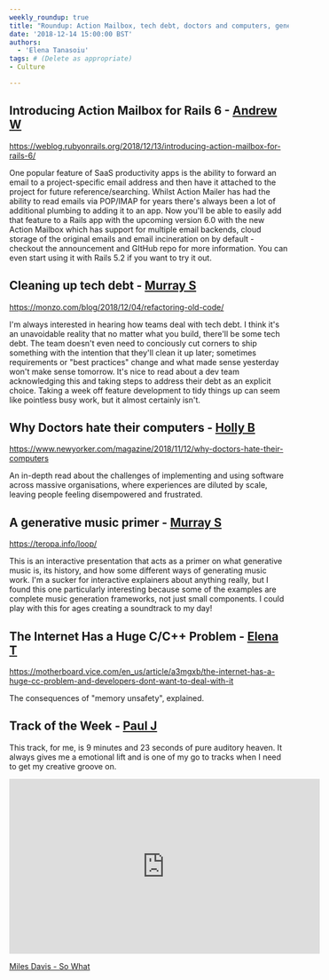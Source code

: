 ```yaml
---
weekly_roundup: true
title: "Roundup: Action Mailbox, tech debt, doctors and computers, generative music primer, C/C++ problems"
date: '2018-12-14 15:00:00 BST'
authors:
  - 'Elena Tanasoiu'
tags: # (Delete as appropriate)
- Culture

---
```


## Introducing Action Mailbox for Rails 6 - [Andrew W](/team#andrew-white)

https://weblog.rubyonrails.org/2018/12/13/introducing-action-mailbox-for-rails-6/

One popular feature of SaaS productivity apps is the ability to forward an email to a project-specific email address and then have it attached to the project for future reference/searching. Whilst Action Mailer has had the ability to read emails via POP/IMAP for years there's always been a lot of additional plumbing to adding it to an app. Now you'll be able to easily add that feature to a Rails app with the upcoming version 6.0 with the new Action Mailbox which has support for multiple email backends, cloud storage of the original emails and email incineration on by default - checkout the announcement and GItHub repo for more information. You can even start using it with Rails 5.2 if you want to try it out.

## Cleaning up tech debt - [Murray S](/team#murray-steele)

https://monzo.com/blog/2018/12/04/refactoring-old-code/

I'm always interested in hearing how teams deal with tech debt.  I think it's an
unavoidable reality that no matter what you build, there'll be some tech debt.
The team doesn't even need to conciously cut corners to ship something with the
intention that they'll clean it up later; sometimes requirements or "best 
practices" change and what made sense yesterday won't make sense tomorrow.  It's
nice to read about a dev team acknowledging this and taking steps to address 
their debt as an explicit choice.  Taking a week off feature development to tidy
things up can seem like pointless busy work, but it almost certainly isn't.

## Why Doctors hate their computers - [Holly B](/team#holly-brennan)

https://www.newyorker.com/magazine/2018/11/12/why-doctors-hate-their-computers

An in-depth read about the challenges of implementing and using software across massive organisations, where experiences are diluted by scale, leaving people feeling disempowered and frustrated.

## A generative music primer - [Murray S](/team#murray-steele)

https://teropa.info/loop/

This is an interactive presentation that acts as a primer on what generative
music is, its history, and how some different ways of generating music work. 
I'm a sucker for interactive explainers about anything really, but I found this
one particularly interesting because some of the examples are complete music
generation frameworks, not just small components.  I could play with this for
ages creating a soundtrack to my day!

## The Internet Has a Huge C/C++ Problem - [Elena T](/team#elena-tanasoiu) 

https://motherboard.vice.com/en_us/article/a3mgxb/the-internet-has-a-huge-cc-problem-and-developers-dont-want-to-deal-with-it

The consequences of "memory unsafety", explained. 

## Track of the Week - [Paul J](/team#paul-john-baptiste)

This track, for me, is 9 minutes and 23 seconds of pure auditory heaven. It always gives me a emotional lift and is one of my go to tracks when I need to get my creative groove on.

<iframe width="560" height="315" src="https://www.youtube.com/embed/ylXk1LBvIqU" frameborder="0" allow="accelerometer; autoplay; encrypted-media; gyroscope; picture-in-picture" allowfullscreen></iframe>

[Miles Davis - So What](https://www.youtube.com/watch?v=ylXk1LBvIqU)
